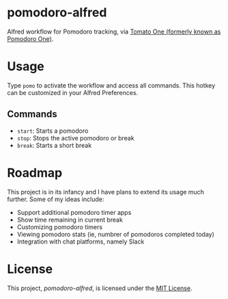 # pomodoro-alfred
Alfred workflow for Pomodoro tracking, via [Tomato One (formerly known as Pomodoro One)](http://rinik.net/pomodoro/).

# Usage
Type `pomo` to activate the workflow and access all commands. This hotkey can be customized in your Alfred Preferences.

## Commands
* `start`: Starts a pomodoro
* `stop`: Stops the active pomodoro or break
* `break`: Starts a short break

# Roadmap
This project is in its infancy and I have plans to extend its usage much further. Some of my ideas include:
- Support additional pomodoro timer apps
- Show time remaining in current break
- Customizing pomodoro timers
- Viewing pomodoro stats (ie, numbrer of pomodoros completed today)
- Integration with chat platforms, namely Slack

# License
This project, _pomodoro-alfred_, is licensed under the [MIT License](http://www.opensource.org/licenses/MIT).
